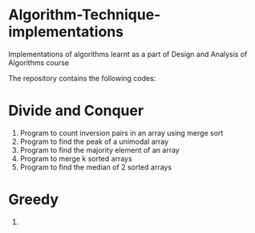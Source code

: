 # Algorithm-Technique-implementations
Implementations of algorithms learnt as a part of Design and Analysis of Algorithms course

The repository contains the following codes:

# Divide and Conquer
1. Program to count inversion pairs in an array using merge sort
2. Program to find the peak of a unimodal array
3. Program to find the majority element of an array
4. Program to merge k sorted arrays
5. Program to find the median of 2 sorted arrays

# Greedy
1. 
